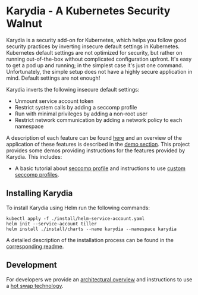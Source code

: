 # Karydia - A Kubernetes Security Walnut
Karydia is a security add-on for Kubernetes, which helps you follow good security practices by inverting insecure default settings in Kubernetes. Kubernetes default settings are not optimized for security, but rather on running out-of-the-box without complicated configuration upfront. It's easy to get a pod up and running; in the simplest case it's just one command. Unfortunately, the simple setup does not have a highly secure application in mind. Default settings are not enough!

Karydia inverts the following insecure default settings:
* Unmount service account token
* Restrict system calls by adding a seccomp profile
* Run with minimal privileges by adding a non-root user
* Restrict network communication by adding a network policy to each namespace

A description of each feature can be found [here](./features.md) and an overview of the application of these features is described in the [demo section](./demos/overview.md). This project provides some demos providing instructions for the features provided by Karydia. This includes:
- A basic tutorial about [seccomp profile](./demos/seccomp.md) and instructions to use [custom seccomp profiles](custom_seccomp.nd).

## Installing Karydia
To install Karydia using Helm run the following commands:
```
kubectl apply -f ./install/helm-service-account.yaml
helm init --service-account tiller
helm install ./install/charts --name karydia --namespace karydia
```

A detailed description of the installation process can be found in the [corresponding readme](https://github.com/karydia/karydia/blob/master/install/README.md).

## Development
For developers we provide an [architectural overview](./devel/architecture.md) and instructions to use a [hot swap technology](./devel/hotswap.md).
